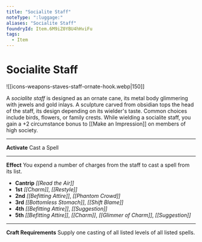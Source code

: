 ```yaml
---
title: "Socialite Staff"
noteType: ":luggage:"
aliases: "Socialite Staff"
foundryId: Item.6M9iZ0YBU4hHviFu
tags:
  - Item
---
```


# Socialite Staff
![[icons-weapons-staves-staff-ornate-hook.webp|150]]

A _socialite staff_ is designed as an ornate cane, its metal body glimmering with jewels and gold inlays. A sculpture carved from obsidian tops the head of the staff, its design depending on its wielder's taste. Common choices include birds, flowers, or family crests. While wielding a socialite staff, you gain a +2 circumstance bonus to [[Make an Impression]] on members of high society.

* * *

**Activate** Cast a Spell

* * *

**Effect** You expend a number of charges from the staff to cast a spell from its list.

*   **Cantrip** _[[Read the Air]]_
*   **1st** _[[Charm]]_, _[[Restyle]]_
*   **2nd** _[[Befitting Attire]]_, _[[Phantom Crowd]]_
*   **3rd** _[[Bottomless Stomach]]_, _[[Shift Blame]]_
*   **4th** _[[Befitting Attire]]_, _[[Suggestion]]_
*   **5th** _[[Befitting Attire]]_, _[[Charm]]_, _[[Glimmer of Charm]]_, _[[Suggestion]]_

* * *

**Craft Requirements** Supply one casting of all listed levels of all listed spells.
